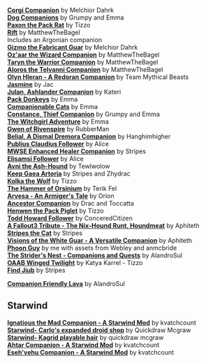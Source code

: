 [**Corgi Companion**](https://www.nexusmods.com/morrowind/mods/43985) by Melchior Dahrk  
[**Dog Companions**](http://lovkullen.net/Emma/DOGGY.htm) by Grumpy and Emma  
[**Paxon the Pack Rat**](https://www.nexusmods.com/morrowind/mods/45669) by Tizzo  
[**Rift**](https://www.nexusmods.com/morrowind/mods/44107) by MatthewTheBagel  
Includes an Argonian companion  
[**Gizmo the Fabricant Guar**](https://www.nexusmods.com/morrowind/mods/46587) by Melchior Dahrk  
[**Oz'aar the Wizard Companion**](https://www.nexusmods.com/morrowind/mods/44093) by MatthewTheBagel  
[**Taryn the Warrior Companion**](https://www.nexusmods.com/morrowind/mods/44087) by MatthewTheBagel  
[**Aloros the Telvanni Companion**](https://www.nexusmods.com/morrowind/mods/44069) by MatthewTheBagel  
[**Olyn Hleran - A Redoran Companion**](https://www.nexusmods.com/morrowind/mods/45197) by Team Mythical Beasts  
[**Jasmine**](https://www.nexusmods.com/morrowind/mods/43336) by Jac  
[**Julan, Ashlander Companion**](http://lovkullen.net/Emma/Kateri.htm) by Kateri  
[**Pack Donkeys**](http://lovkullen.net/Emma/Donkey.htm) by Emma  
[**Companionable Cats**](http://lovkullen.net/Emma/cats.htm) by Emma  
[**Constance, Thief Companion**](http://lovkullen.net/Emma/Constance.htm) by Grumpy and Emma  
[**The Witchgirl Adventure**](http://lovkullen.net/Emma/witchgirl.htm) by Emma  
[**Gwen of Rivenspire**](https://www.nexusmods.com/morrowind/mods/46960) by RubberMan   
[**Belial, A Dismal Dremora Companion**](https://www.nexusmods.com/morrowind/mods/44341) by Hanghimhigher  
[**Publius Claudius Follower**](https://www.nexusmods.com/morrowind/mods/46645) by Alice    
[**MWSE Enhanced Healer Companion**](https://www.nexusmods.com/morrowind/mods/48678) by Stripes  
[**Elisamsi Follower**](https://www.nexusmods.com/morrowind/mods/49326) by Alice  
[**Avni the Ash-Hound**](https://www.nexusmods.com/morrowind/mods/49521) by Tewlwolow  
[**Keep Gaea Artoria**](https://www.nexusmods.com/morrowind/mods/49533) by Stripes and Zhydrac  
[**Kolka the Wolf**](https://www.nexusmods.com/morrowind/mods/49765) by Tizzo  
[**The Hammer of Orsinium**](https://www.nexusmods.com/morrowind/mods/50027) by Terik Fel  
[**Arvesa - An Armiger's Tale**](https://www.nexusmods.com/morrowind/mods/50306) by Orion  
[**Ancestor Companion**](https://www.nexusmods.com/morrowind/mods/50395) by Drac and Toccatta  
[**Henwen the Pack Piglet**](https://www.nexusmods.com/morrowind/mods/50423) by Tizzo  
[**Todd Howard Follower**](https://www.nexusmods.com/morrowind/mods/50691) by ConceredCitizen  
[**A Fallout3 Tribute - The Nix-Hound Runt, Houndmeat**](https://www.nexusmods.com/morrowind/mods/50889) by Aphiteth  
[**Stripes the Cat**](https://www.nexusmods.com/morrowind/mods/51086) by Stripes  
[**Visions of the White Guar - A Versatile Companion**](https://www.nexusmods.com/morrowind/mods/51500) by Aphiteth  
[**Phoon Guy**](https://www.nexusmods.com/morrowind/mods/51549) by me with assets from Webley and anmcbride  
[**The Strider's Nest - Companions and Quests**](https://www.nexusmods.com/morrowind/mods/51579) by AlandroSul  
[**OAAB Winged Twilight**](https://www.nexusmods.com/morrowind/mods/51643) by Katya Karrel - Tizzo  
[**Find Jiub**](https://www.nexusmods.com/morrowind/mods/51692) by Stripes  

[**Companion Friendly Lava**](https://www.nexusmods.com/morrowind/mods/50890) by AlandroSul  

## Starwind 
[**Ignatious the Mad Companion - A Starwind Mod**](https://www.nexusmods.com/morrowind/mods/50960) by kvatchcount  
[**Starwind- Carlo's expanded droid shop**](https://www.nexusmods.com/morrowind/mods/50985) by Quickdraw Mcgraw  
[**Starwind- Kagrid playable hair**](https://www.nexusmods.com/morrowind/mods/50994) by quickdraw mcgraw  
[**Ahtar Companion - A Starwind Mod**](https://www.nexusmods.com/morrowind/mods/51036) by kvatchcount  
[**Eseh'vehu Companion - A Starwind Mod**](https://www.nexusmods.com/morrowind/mods/51100) by kvatchcount  
